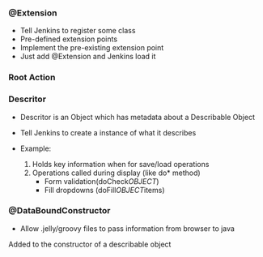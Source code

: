 ### @Extension
* Tell Jenkins to register some class
* Pre-defined extension points
* Implement the pre-existing extension point
* Just add @Extension and Jenkins load it

### Root Action


### Descritor
* Descritor is an Object which has metadata about a Describable Object

* Tell Jenkins to create a instance of what it describes

* Example:
   1. Holds key information when for save/load operations
   2. Operations called during display (like do* method)
        * Form validation(doCheck*OBJECT*)
        * Fill dropdowns (doFill*OBJECT*items)

### @DataBoundConstructor
* Allow .jelly/groovy files to pass information from browser to java

Added to the constructor of a describable object
 
